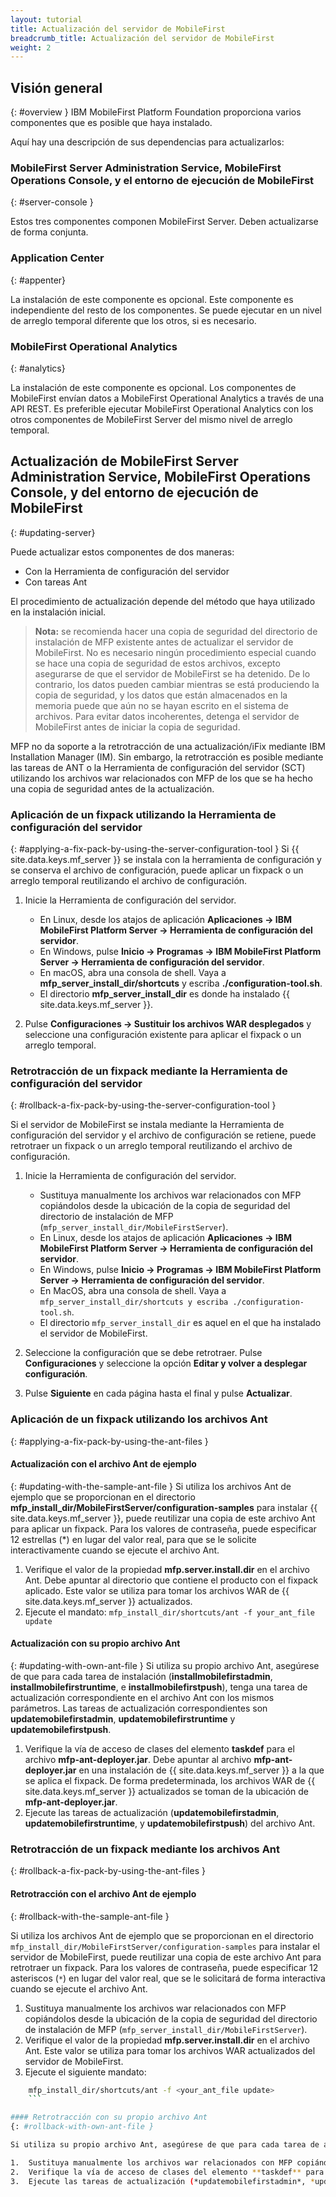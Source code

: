 ```yaml
---
layout: tutorial
title: Actualización del servidor de MobileFirst
breadcrumb_title: Actualización del servidor de MobileFirst
weight: 2
---
```

<!-- NLS_CHARSET=UTF-8 -->
## Visión general
{: #overview }
IBM MobileFirst Platform Foundation proporciona varios componentes que es posible que haya instalado.

Aquí hay una descripción de sus dependencias para actualizarlos:

### MobileFirst Server Administration Service, MobileFirst Operations Console, y el entorno de ejecución de MobileFirst
{: #server-console }

Estos tres componentes componen MobileFirst Server. Deben actualizarse de forma conjunta.

### Application Center
{: #appenter}

La instalación de este componente es opcional. Este componente es independiente del resto de los componentes. Se puede ejecutar en un nivel de arreglo temporal diferente que los otros, si es necesario.

### MobileFirst Operational Analytics
{: #analytics}

La instalación de este componente es opcional. Los componentes de MobileFirst envían datos a MobileFirst Operational Analytics a través de una API REST. Es preferible ejecutar MobileFirst Operational Analytics con los otros componentes de MobileFirst Server del mismo nivel de arreglo temporal.


## Actualización de MobileFirst Server Administration Service, MobileFirst Operations Console, y del entorno de ejecución de MobileFirst
{: #updating-server}

Puede actualizar estos componentes de dos maneras:
* Con la Herramienta de configuración del servidor
* Con tareas Ant

El procedimiento de actualización depende del método que haya utilizado en la instalación inicial.

>**Nota:** se recomienda hacer una copia de seguridad del directorio de instalación de MFP existente antes de actualizar el servidor de MobileFirst.
> No es necesario ningún procedimiento especial cuando se hace una copia de seguridad de estos archivos, excepto asegurarse de que el servidor de MobileFirst se ha detenido. De lo contrario, los datos pueden cambiar mientras se está produciendo la copia de seguridad, y los datos que están almacenados en la memoria puede que aún no se hayan escrito en el sistema de archivos. Para evitar datos incoherentes, detenga el servidor de MobileFirst antes de iniciar la copia de seguridad.
>
MFP no da soporte a la retrotracción de una actualización/iFix mediante IBM Installation Manager (IM). Sin embargo, la retrotracción es posible mediante las tareas de ANT o la Herramienta de configuración del servidor (SCT) utilizando los archivos war relacionados con MFP de los que se ha hecho una copia de seguridad antes de la actualización. 
>

<!-- **Note:** Installation Manager(IM) does not support rolling back of an update/iFix. However, rollback is possible using Ant or Server Configuration Tool, if you have the old war files. -->

### Aplicación de un fixpack utilizando la Herramienta de configuración del servidor
{: #applying-a-fix-pack-by-using-the-server-configuration-tool }
Si {{ site.data.keys.mf_server }} se instala con la herramienta de configuración y se conserva el archivo de configuración, puede aplicar un fixpack o un arreglo temporal reutilizando el archivo de configuración.

1. Inicie la Herramienta de configuración del servidor.
    * En Linux, desde los atajos de aplicación **Aplicaciones → IBM MobileFirst Platform Server → Herramienta de configuración del servidor**.
    * En Windows, pulse **Inicio → Programas → IBM MobileFirst Platform Server → Herramienta de configuración del servidor**.
    * En macOS, abra una consola de shell. Vaya a **mfp\_server\_install_dir/shortcuts** y escriba **./configuration-tool.sh**.
    * El directorio **mfp\_server\_install\_dir** es donde ha instalado {{ site.data.keys.mf_server }}.

2. Pulse **Configuraciones → Sustituir los archivos WAR desplegados** y seleccione una configuración existente para aplicar el fixpack o un arreglo temporal.

### Retrotracción de un fixpack mediante la Herramienta de configuración del servidor
{: #rollback-a-fix-pack-by-using-the-server-configuration-tool }

Si el servidor de MobileFirst se instala mediante la Herramienta de configuración del servidor y el archivo de configuración se retiene, puede retrotraer un fixpack o un arreglo temporal reutilizando el archivo de configuración.

1.  Inicie la Herramienta de configuración del servidor.
    * Sustituya manualmente los archivos war relacionados con MFP copiándolos desde la ubicación de la copia de seguridad del directorio de instalación de MFP (`mfp_server_install_dir/MobileFirstServer`).
    * En Linux, desde los atajos de aplicación **Aplicaciones → IBM MobileFirst Platform Server → Herramienta de configuración del servidor**.
    * En Windows, pulse **Inicio → Programas → IBM MobileFirst Platform Server → Herramienta de configuración del servidor**.
    * En MacOS, abra una consola de shell. Vaya a `mfp_server_install_dir/shortcuts y escriba ./configuration-tool.sh`.
    * El directorio `mfp_server_install_dir` es aquel en el que ha instalado el servidor de MobileFirst. 

2.  Seleccione la configuración que se debe retrotraer. Pulse **Configuraciones** y seleccione la opción **Editar y volver a desplegar configuración**.

3.  Pulse **Siguiente** en cada página hasta el final y pulse **Actualizar**.


### Aplicación de un fixpack utilizando los archivos Ant
{: #applying-a-fix-pack-by-using-the-ant-files }

#### Actualización con el archivo Ant de ejemplo
{: #updating-with-the-sample-ant-file }
Si utiliza los archivos Ant de ejemplo que se proporcionan en el directorio **mfp\_install\_dir/MobileFirstServer/configuration-samples** para instalar {{ site.data.keys.mf_server }}, puede reutilizar una copia de este archivo Ant para aplicar un fixpack. Para los valores de contraseña, puede especificar 12 estrellas (\*) en lugar del valor real, para que se le solicite interactivamente cuando se ejecute el archivo Ant.

1. Verifique el valor de la propiedad **mfp.server.install.dir** en el archivo Ant. Debe apuntar al directorio que contiene el producto con el fixpack aplicado. Este valor se utiliza para tomar los archivos WAR de {{ site.data.keys.mf_server }} actualizados.
2. Ejecute el mandato: `mfp_install_dir/shortcuts/ant -f your_ant_file update`

#### Actualización con su propio archivo Ant
{: #updating-with-own-ant-file }
Si utiliza su propio archivo Ant, asegúrese de que para cada tarea de instalación (**installmobilefirstadmin**, **installmobilefirstruntime**, e **installmobilefirstpush**), tenga una tarea de actualización correspondiente en el archivo Ant con los mismos parámetros. Las tareas de actualización correspondientes son **updatemobilefirstadmin**, **updatemobilefirstruntime** y **updatemobilefirstpush**.

1. Verifique la vía de acceso de clases del elemento **taskdef** para el archivo **mfp-ant-deployer.jar**. Debe apuntar al archivo **mfp-ant-deployer.jar** en una instalación de {{ site.data.keys.mf_server }} a la que se aplica el fixpack. De forma predeterminada, los archivos WAR de {{ site.data.keys.mf_server }} actualizados se toman de la ubicación de **mfp-ant-deployer.jar**.
2. Ejecute las tareas de actualización (**updatemobilefirstadmin**, **updatemobilefirstruntime**, y **updatemobilefirstpush**) del archivo Ant.

### Retrotracción de un fixpack mediante los archivos Ant
{: #rollback-a-fix-pack-by-using-the-ant-files }

#### Retrotracción con el archivo Ant de ejemplo
{: #rollback-with-the-sample-ant-file }

Si utiliza los archivos Ant de ejemplo que se proporcionan en el directorio `mfp_install_dir/MobileFirstServer/configuration-samples` para instalar el servidor de MobileFirst, puede reutilizar una copia de este archivo Ant para retrotraer un fixpack. Para los valores de contraseña, puede especificar 12 asteriscos (`*`) en lugar del valor real, que se le solicitará de forma interactiva cuando se ejecute el archivo Ant.

1.  Sustituya manualmente los archivos war relacionados con MFP copiándolos desde la ubicación de la copia de seguridad del directorio de instalación de MFP (`mfp_server_install_dir/MobileFirstServer`).
2.  Verifique el valor de la propiedad **mfp.server.install.dir** en el archivo Ant. Este valor se utiliza para tomar los archivos WAR actualizados del servidor de MobileFirst. 
3.  Ejecute el siguiente mandato:
```bash
    mfp_install_dir/shortcuts/ant -f <your_ant_file update>
    ```

#### Retrotracción con su propio archivo Ant
{: #rollback-with-own-ant-file }

Si utiliza su propio archivo Ant, asegúrese de que para cada tarea de actualización o retrotracción (*installmobilefirstadmin*, *installmobilefirstruntime*, e *installmobilefirstpush*) tenga una tarea de actualización correspondiente en el archivo Ant con los mismos parámetros. Las tareas de actualización correspondientes son *updatemobilefirstadmin*, *updatemobilefirstruntime* y *updatemobilefirstpush*.

1.  Sustituya manualmente los archivos war relacionados con MFP copiándolos desde la ubicación de la copia de seguridad del directorio de instalación de MFP (`mfp_server_install_dir/MobileFirstServer`).
2.  Verifique la vía de acceso de clases del elemento **taskdef** para el archivo `mfp-ant-deployer.jar`. Debe apuntar al archivo mfp-ant-deployer.jar en la instalación de servidor de MobileFirst a la que se aplica el fixpack. De forma predeterminada, los archivos WAR del servidor de MobileFirst actualizados se toman de la ubicación de mfp-ant-deployer.jar.
3.  Ejecute las tareas de actualización (*updatemobilefirstadmin*, *updatemobilefirstruntime*, y *updatemobilefirstpush*) del archivo Ant.
